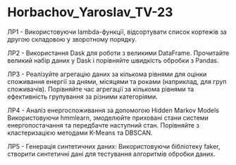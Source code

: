 # Horbachov_Yaroslav_TV-23

ЛР1 - Використовуючи lambda-функції, відсортувати список кортежів за другою складовою у зворотному порядку.

ЛР2 - Використання Dask для роботи з великими DataFrame. Прочитайте великий набір даних у Dask і порівняйте швидкість обробки з Pandas.

ЛР3 - Реалізуйте агрегацію даних за кількома рівнями для оцінки споживання енергії за днями, місяцями та роками (наприклад, для груп споживачів). Порівняйте час агрегації за кількома рівнями та ефективність групування за різними категоріями.

ЛР4 - Аналіз енергоспоживання за допомогою Hidden Markov Models
Використовуючи hmmlearn, змоделюйте приховані стани системи енергопостачання та передбачте наступний стан. Порівняйте з кластеризацією методами K-Means та DBSCAN.

ЛР5 - Генерація синтетичних даних: Використовуючи бібліотеку faker, створити синтетичні дані для тестування алгоритмів обробки даних.
